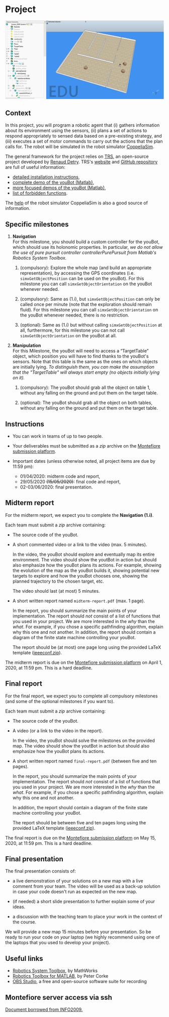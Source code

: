 # Project

![house](img/house.png)

## Context

In this project, you will program a robotic agent that (i) gathers information about its environment using the sensors, (ii) plans a set of actions to respond appropriately to sensed data based on a pre-existing strategy, and (iii) executes a set of motor commands to carry out the actions that the plan calls for. The robot will be simulated in the robot simulator [CoppeliaSim](https://www.coppeliarobotics.com/).

The general framework for the project relies on [TRS](http://ulgrobotics.github.io/trs/), an open-source project developed by [Renaud Detry](http://renaud-detry.net/). TRS's [website](http://ulgrobotics.github.io/trs/) and [GitHub repository](https://github.com/ULgRobotics/trs) are full of useful information:

*   [detailed installation instructions](http://ulgrobotics.github.io/trs/setup.html),
*   [complete demo of the youBot (Matlab)](https://github.com/ULgRobotics/trs/blob/master/youBot/),
*   [more focused demos of the youBot (Matlab)](https://github.com/ULgRobotics/trs/tree/master/youBot/focused),
*   [list of forbidden functions](http://ulgrobotics.github.io/trs/project.html#api).

The [help](https://www.coppeliarobotics.com/helpFiles/) of the robot simulator CoppeliaSim is also a good source of information.

## Specific milestones

1. **Navigation**  
    For this milestone, you should build a custom controller for the youBot, which should use its holonomic properties. In particular, _we do not allow the use of pure pursuit controller controllerPurePursuit from Matlab's Robotics System Toolbox._

    1. (compulsory): Explore the whole map (and build an appropriate representation), by accessing the GPS coordinates (i.e. `simxGetObjectPosition` can be used on the youBot). For this milestone you can call `simxGetObjectOrientation` on the youBot whenever needed.

    2. (compulsory): Same as (1.i), but `simxGetObjectPosition` can only be called once per minute (note that the exploration should remain fluid). For this milestone you can call `simxGetObjectOrientation` on the youBot whenever needed, there is no restriction.

    3. (optional): Same as (1.i) but without calling `simxGetObjectPosition` at all, furthermore, for this milestone you can not call `simxGetObjectOrientation` on the youBot at all.


2. **Manipulation**  
    For this Milestone, the youBot will need to access a “TargetTable” object, which position you will have to find thanks to the youBot's sensors. Note that this table is the same as the ones on which objects are initially lying. _To distinguish them, you can make the assumption that the "TargetTable" will always start empty (no objects initially lying on it)._

    1. (compulsory): The youBot should grab all the object on table 1, without any falling on the ground and put them on the target table.

    2. (optional): The youBot should grab all the object on both tables, without any falling on the ground and put them on the target table.

## Instructions

*   You can work in teams of up to two people.

*   Your deliverables must be submitted as a _zip_ archive on the [Montefiore submission platform](https://submit.montefiore.ulg.ac.be/).

*   Important dates (unless otherwise noted, all project items are due by 11:59 pm):

    *   01/04/2020: midterm code and report,
    *   29/05/2020 ~~(15/05/2020)~~: final code and report,
    *   02-03/06/2020: final presentation.


## Midterm report

For the midterm report, we expect you to complete the **Navigation (1.i)**.

Each team must submit a _zip_ archive containing:

*   The source code of the youBot.

*   A short commented video or a link to the video (max. 5 minutes).

    In the video, the youBot should explore and eventually map its entire environment. The video should show the youtBot in action but should also emphasize how the youBot plans its actions. For example, showing the evolution of the map as the youBot builds it, showing potential new targets to explore and how the youBot chooses one, showing the planned trajectory to the chosen target, etc.

    The video should last (at most) 5 minutes.

*   A short written report named `midterm-report.pdf` (max. 1 page).

    In the report, you should summarize the main points of your implementation. The report should _not_ consist of a list of functions that you used in your project. We are more interested in the _why_ than the _what_. For example, if you chose a specific pathfinding algorithm, explain why this one and not another. In addition, the report should contain a diagram of the finite state machine controlling your youBot.

    The report should be (at most) one page long using the provided LaTeX template ([ieeeconf.zip](ieeeconf.zip)).


The midterm report is due on the [Montefiore submission platform](https://submit.montefiore.ulg.ac.be/) on April 1, 2020, at 11:59 pm. This is a hard deadline.


## Final report

For the final report, we expect you to complete all compulsory milestones (and some of the optional milestones if you want to).

Each team must submit a _zip_ archive containing:

*   The source code of the youBot.

*   A video (or a link to the video in the report).

    In the video, the youBot should solve the milestones on the provided map. The video should show the youtBot in action but should also emphasize how the youBot plans its actions.

*   A short written report named `final-report.pdf` (between five and ten pages).

    In the report, you should summarize the main points of your implementation. The report should _not_ consist of a list of functions that you used in your project. We are more interested in the _why_ than the _what_. For example, if you chose a specific pathfinding algorithm, explain why this one and not another.

    In addition, the report should contain a diagram of the finite state machine controlling your youBot.

    The report should be between five and ten pages long using the provided LaTeX template ([ieeeconf.zip](ieeeconf.zip)).


The final report is due on the [Montefiore submission platform](https://submit.montefiore.ulg.ac.be/) on May 15, 2020, at 11:59 pm. This is a hard deadline.

## Final presentation

The final presentation consists of:

*   a live demonstration of your solutions on a new map with a live comment from your team. The video will be used as a back-up solution in case your code doesn't run as expected on the new map.

*   (if needed) a short slide presentation to further explain some of your ideas.

*   a discussion with the teaching team to place your work in the context of the course.


We will provide a new map 15 minutes before your presentation. So be ready to run your code on _your_ laptop (we highly recommend using one of the laptops that you used to develop your project).

## Useful links

*   [Robotics System Toolbox](https://www.mathworks.com/products/robotics.html), by MathWorks
*   [Robotics Toolbox for MATLAB](https://petercorke.com/toolboxes/robotics-toolbox/), by Peter Corke
*   [OBS Studio](https://obsproject.com/), a free and open-source software suite for recording

## Montefiore server access via ssh

[Document borrowed from INFO2009.](devoirs-ssh.pdf)
